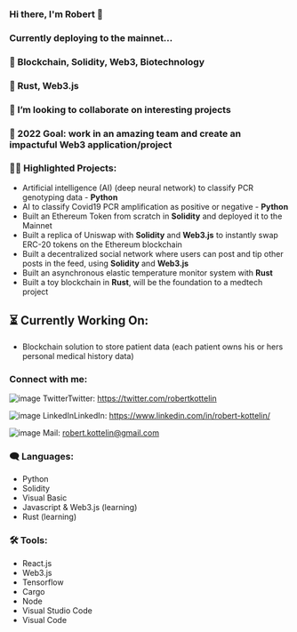 ### Hi there, I'm Robert 👋
### Currently deploying to the mainnet...

### 🔭 Blockchain, Solidity, Web3, Biotechnology
### 🌱 Rust, Web3.js
### 👯 I’m looking to collaborate on interesting projects
### 🥅 2022 Goal: work in an amazing team and create an impactuful Web3 application/project

### 👨‍💻 Highlighted Projects:
- Artificial intelligence (AI) (deep neural network) to classify PCR genotyping data - **Python**
- AI to classify Covid19 PCR amplification as positive or negative - **Python**
- Built an Ethereum Token from scratch in **Solidity** and deployed it to the Mainnet
- Built a replica of Uniswap with **Solidity** and **Web3.js** to instantly swap ERC-20 tokens on the Ethereum blockchain
- Built a decentralized social network where users can post and tip other posts in the feed, using **Solidity** and **Web3.js**
- Built an asynchronous elastic temperature monitor system with **Rust** 
- Built a toy blockchain in **Rust**, will be the foundation to a medtech project

## ⏳ Currently Working On:
- Blockchain solution to store patient data (each patient owns his or hers personal medical history data)

### Connect with me:

![image](https://user-images.githubusercontent.com/74188272/156918340-2baf3f4a-f455-4638-88c8-18f59515e6af.png)
TwitterTwitter: https://twitter.com/robertkottelin

![image](https://user-images.githubusercontent.com/74188272/156918354-65b3d04d-6ba1-4fd2-ac0d-a4108e4e8f26.png)
LinkedInLinkedIn: https://www.linkedin.com/in/robert-kottelin/

![image](https://user-images.githubusercontent.com/74188272/156918360-b7f917e7-c217-4a06-a90d-f279a592685e.png)
Mail: robert.kottelin@gmail.com

### 🗨️ Languages:
- Python
- Solidity
- Visual Basic
- Javascript & Web3.js (learning)
- Rust (learning)

### 🛠️ Tools:
- React.js
- Web3.js
- Tensorflow
- Cargo
- Node
- Visual Studio Code
- Visual Code


